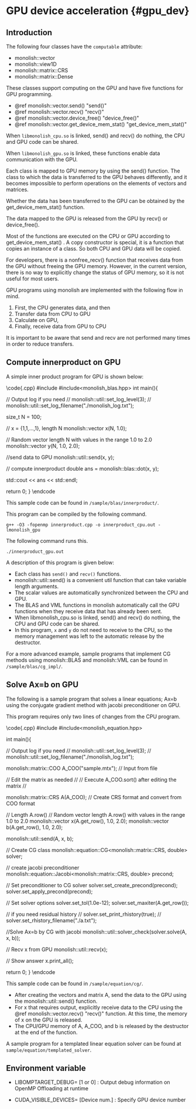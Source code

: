# GPU device acceleration {#gpu_dev}

## Introduction
The following four classes have the `computable` attribute:
- monolish::vector
- monolish::view1D
- monolish::matrix::CRS
- monolish::matrix::Dense

These classes support computing on the GPU and have five functions for GPU programming.
- @ref monolish::vector.send() "send()"
- @ref monolish::vector.recv() "recv()"
- @ref monolish::vector.device_free() "device_free()"
- @ref monolish::vector.get_device_mem_stat() "get_device_mem_stat()"

When `libmonolish_cpu.so` is linked, send() and recv() do nothing, the CPU and GPU code can be shared.

When `libmonolish_gpu.so` is linked, these functions enable data communication with the GPU.

Each class is mapped to GPU memory by using the send() function.
The class to which the data is transferred to the GPU behaves differently, and it becomes impossible to perform operations on the elements of vectors and matrices.

Whether the data has been transferred to the GPU can be obtained by the get\_device\_mem\_stat() function.

The data mapped to the GPU is released from the GPU by recv() or device\_free().

Most of the functions are executed on the CPU or GPU according to get\_device\_mem\_stat() .
A copy constructor is special, it is a function that copies an instance of a class. So both CPU and GPU data will be copied.

For developers, there is a nonfree\_recv() function that receives data from the GPU without freeing the GPU memory.
However, in the current version, there is no way to explicitly change the status of GPU memory, so it is not useful for most users.

GPU programs using monolish are implemented with the following flow in mind.
1. First, the CPU generates data, and then
2. Transfer data from CPU to GPU
3. Calculate on GPU,
4. Finally, receive data from GPU to CPU

It is important to be aware that send and recv are not performed many times in order to reduce transfers.

## Compute innerproduct on GPU
A simple inner product program for GPU is shown below:

\code{.cpp}
#include<iostream>
#include<monolish_blas.hpp>
int main(){

  // Output log if you need
  // monolish::util::set_log_level(3);
  // monolish::util::set_log_filename("./monolish_log.txt");

  size_t N = 100;

  // x = {1,1,...,1}, length N
  monolish::vector<double> x(N, 1.0); 

  // Random vector length N with values in the range 1.0 to 2.0
  monolish::vector<double> y(N, 1.0, 2.0); 

  //send data to GPU
  monolish::util::send(x, y); 

  // compute innerproduct
  double ans = monolish::blas::dot(x, y); 

  std::cout << ans << std::endl;

  return 0;
}
\endcode

This sample code can be found in `/sample/blas/innerproduct/`.

This program can be compiled by the following command.
```
g++ -O3 -fopenmp innerproduct.cpp -o innerproduct_cpu.out -lmonolish_gpu
```

The following command runs this.
``` 
./innerproduct_gpu.out
```

A description of this program is given below:
- Each class has `send()` and `recv()` functions.
- monolish::util::send() is a convenient util function that can take variable length arguments.
- The scalar values are automatically synchronized between the CPU and GPU.
- The BLAS and VML functions in monolish automatically call the GPU functions when they receive data that has already been sent.
- When libmonolish\_cpu.so is linked, send() and recv() do nothing, the CPU and GPU code can be shared.
- In this program, `x` and `y` do not need to receive to the CPU, so the memory management was left to the automatic release by the destructor.

For a more advanced example, sample programs that implement CG methods using monolish::BLAS and monolish::VML can be found in `/sample/blas/cg_impl/`.

## Solve Ax=b on GPU
The following is a sample program that solves a linear equations; Ax=b using the conjugate gradient method with jacobi preconditioner on GPU.

This program requires only two lines of changes from the CPU program.

\code{.cpp}
#include<iostream>
#include<monolish_equation.hpp>

int main(){

  // Output log if you need
  // monolish::util::set_log_level(3);
  // monolish::util::set_log_filename("./monolish_log.txt");

  monolish::matrix::COO<double> A_COO("sample.mtx"); // Input from file

  // Edit the matrix as needed //
  // Execute A_COO.sort() after editing the matrix //

  monolish::matrix::CRS<double> A(A_COO); // Create CRS format and convert from COO format

  // Length A.row()
  // Random vector length A.row() with values in the range 1.0 to 2.0
  monolish::vector<double> x(A.get_row(), 1.0, 2.0); 
  monolish::vector<double> b(A.get_row(), 1.0, 2.0); 

  monolish::util::send(A, x, b);

  // Create CG class
  monolish::equation::CG<monolish::matrix::CRS<double>, double> solver; 

  // create jacobi preconditioner
  monolish::equation::Jacobi<monolish::matrix::CRS<double>, double> precond; 

  // Set preconditioner to CG solver
  solver.set_create_precond(precond); 
  solver.set_apply_precond(precond);

  // Set solver options
  solver.set_tol(1.0e-12);
  solver.set_maxiter(A.get_row()); 

  // if you need residual history
  // solver.set_print_rhistory(true);
  // solver.set_rhistory_filename("./a.txt");

  //Solve Ax=b by CG with jacobi
  monolish::util::solver_check(solver.solve(A, x, b)); 

  // Recv x from GPU
  monolish::util::recv(x);

  // Show answer
  x.print_all();
  
  return 0;
}
\endcode

This sample code can be found in `/sample/equation/cg/`.

- After creating the vectors and matrix A, send the data to the GPU using the monolish::util::send() function.
- For x that requires output, explicitly receive data to the CPU using the @ref monolish::vector.recv() "recv()" function. At this time, the memory of x on the GPU is released.
- The CPU/GPU memory of A, A_COO, and b is released by the destructor at the end of the function.

A sample program for a templated linear equation solver can be found at `sample/equation/templated_solver`.

## Environment variable
- LIBOMPTARGET\_DEBUG= [1 or 0] : Output debug information on OpenMP Offloading at runtime

- CUDA\_VISIBLE\_DEVICES= [Device num.] : Specify GPU device number

